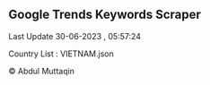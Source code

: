 

## Google Trends Keywords Scraper 
 
Last Update 30-06-2023 , 05:57:24

Country List :
VIETNAM.json



© Abdul Muttaqin 
